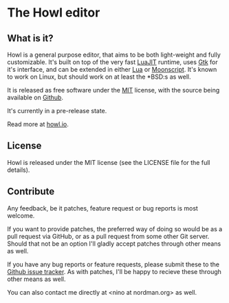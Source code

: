 # The Howl editor

## What is it?

Howl is a general purpose editor, that aims to be both light-weight
and fully customizable. It's built on top of the very fast
[LuaJIT](http://luajit.org) runtime, uses [Gtk](http://www.gtk.org) for it's
interface, and can be extended in either [Lua](http://www.lua.org) or
[Moonscript](http://www.moonscript.org). It's known to work on Linux, but
should work on at least the \*BSD:s as well.

It is released as free software under the [MIT](http://opensource.org/licenses/MIT)
license, with the source being available on [Github](https://github.com/nilnor/howl).

It's currently in a pre-release state.

Read more at [howl.io](http://howl.io).

## License

Howl is released under the MIT license (see the LICENSE file for the full details).

## Contribute

Any feedback, be it patches, feature request or bug reports is most welcome.

If you want to provide patches, the preferred way of doing so would be as a pull
request via GitHub, or as a pull request from some other Git server. Should that
not be an option I'll gladly accept patches through other means as well.

If you have any bug reports or feature requests, please submit these to the
[Github issue tracker](https://github.com/nilnor/howl/issues). As with
patches, I'll be happy to recieve these through other means as well.

You can also contact me directly at \<nino at nordman.org\> as well.
